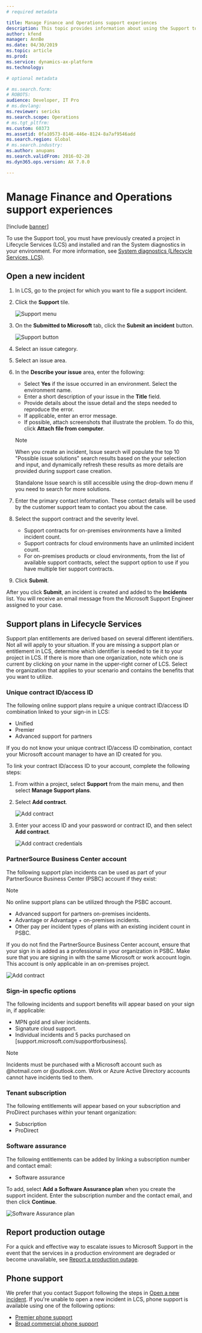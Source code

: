 ```yaml
---
# required metadata

title: Manage Finance and Operations support experiences
description: This topic provides information about using the Support tool to on Microsoft Dynamics Lifecycle Services to manage support incidents. 
author: kfend
manager: AnnBe
ms.date: 04/30/2019
ms.topic: article
ms.prod: 
ms.service: dynamics-ax-platform
ms.technology: 

# optional metadata

# ms.search.form: 
# ROBOTS: 
audience: Developer, IT Pro
# ms.devlang: 
ms.reviewer: sericks
ms.search.scope: Operations
# ms.tgt_pltfrm: 
ms.custom: 60373
ms.assetid: 0fa10573-8146-446e-8124-8a7af9546add
ms.search.region: Global
# ms.search.industry: 
ms.author: anupams
ms.search.validFrom: 2016-02-28
ms.dyn365.ops.version: AX 7.0.0

---
```


# Manage Finance and Operations support experiences

[!include [banner](../includes/banner.md)]

To use the Support tool, you must have previously created a project in Lifecycle Services (LCS) and installed and ran the System diagnostics in your environment. For more information, see [System diagnostics (Lifecycle Services, LCS)](ax-2012/system-diagnostics-lcs.md).

## Open a new incident
1. In LCS, go to the project for which you want to file a support incident. 

2. Click the **Support** tile.

   ![Support menu](media/CPS1.png)

3. On the **Submitted to Microsoft** tab, click the **Submit an incident** button.

   ![Support button](media/CPS2.png)

4. Select an issue category.

5. Select an issue area.

6. In the **Describe your issue** area, enter the following:

   - Select **Yes** if the issue occurred in an environment. Select the environment name.  
   - Enter a short description of your issue in the **Title** field.
   - Provide details about the issue detail and the steps needed to reproduce the error.
   - If applicable, enter an error message. 
   - If possible, attach screenshots that illustrate the problem. To do this, click **Attach file from computer**.
 
 
   > [!NOTE]
   > When you create an incident, Issue search will populate the top 10 "Possible issue solutions" search results based on the your selection and input, and dynamically refresh these results as more details are provided during support case creation. 
   > 
   > Standalone Issue search is still accessible using the drop-down menu if you need to search for more solutions. 
 
7. Enter the primary contact information. These contact details will be used by the customer support team to contact you about the case.

8. Select the support contract and the severity level. 
    
   - Support contracts for on-premises environments have a limited incident count. 
   - Support contracts for cloud environments have an unlimited incident count. 
   - For on-premises products or cloud environments, from the list of available support contracts, select the support option to use if you have multiple tier support contracts. 
  
9. Click **Submit**. 

After you click **Submit**, an incident is created and added to the **Incidents** list. You will receive an email message from the Microsoft Support Engineer assigned to your case. 


## Support plans in Lifecycle Services
Support plan entitlements are derived based on several different identifiers. Not all will apply to your situation. If you are missing a support plan or entitlement in LCS, determine which identifier is needed to tie it to your project in LCS. If there is more than one organization, note which one is current by clicking on your name in the upper-right corner of LCS. Select the organization that applies to your scenario and contains the benefits that you want to utilize.

### Unique contract ID/access ID
The following online support plans require a unique contract ID/access ID combination linked to your sign-in in LCS:

-   Unified
-   Premier
-   Advanced support for partners

If you do not know your unique contract ID/access ID combination, contact your Microsoft account manager to have an ID created for you.

To link your contract ID/access ID to your account, complete the following steps:

1. From within a project, select **Support** from the main menu, and then select **Manage Support plans**. 
2. Select **Add contract**.

   ![Add contract](media/56c7bfd469f6d850d456e9e7a89e0d8d.png)

3. Enter your access ID and your password or contract ID, and then select **Add contract**.

   ![Add contract credentials](media/4abba1127549ef484a58daf51609d924.png)

### PartnerSource Business Center account
The following support plan incidents can be used as part of your PartnerSource Business Center (PSBC) account if they exist: 

> [!NOTE]
> No online support plans can be utilized through the PSBC account.

-   Advanced support for partners on-premises incidents.
-   Advantage or Advantage + on-premises incidents.
-   Other pay per incident types of plans with an existing incident count in PSBC.

If you do not find the PartnerSource Business Center account, ensure that your sign in is added as a professional in your organization in PSBC. Make sure that you are signing in with the same Microsoft or work account login. This account is only applicable in an on-premises project.

![Add contract](media/56c7bfd469f6d850d456e9e7a89e0d8d.png)

### Sign-in specfic options
The following incidents and support benefits will appear based on your sign in, if applicable:

-   MPN gold and silver incidents.
-   Signature cloud support.
-   Individual incidents and 5 packs purchased on [support.microsoft.com/supportforbusiness]. 

   > [!NOTE]
   > Incidents must be purchased with a Microsoft account such as \@hotmail.com or \@outlook.com. Work or Azure Active Directory accounts cannot have incidents tied to them.

### Tenant subscription
The following entitlements will appear based on your subscription and ProDirect
purchases within your tenant organization:

-   Subscription
-   ProDirect

### Software assurance
The following entitlements can be added by linking a subscription number and contact email:

-   Software assurance

To add, select **Add a Software Assurance plan** when you create the support incident. Enter the subscription number and the contact email, and then click **Continue**.

![Software Assurance plan](media/cd8f65a32c30722ea687dfbc5cc30874.png)
   
## Report production outage
For a quick and effective way to escalate issues to Microsoft Support in the event that the services in a production environment are degraded or become unavailable, see [Report a production outage](report-production-outage.md).

## Phone support
We prefer that you contact Support following the steps in [Open a new incident](https://docs.microsoft.com/en-us/dynamics365/unified-operations/dev-itpro/lifecycle-services/cloud-powered-support-lcs#open-a-new-incident). If you're unable to open a new incident in LCS, phone support is available using one of the following options:

- [Premier phone support](https://support.microsoft.com/en-us/premier/contacts)
- [Broad commercial phone support](https://mbs.microsoft.com/customersource/northamerica/GP/support/support-news/global_support_contacts_eng)
